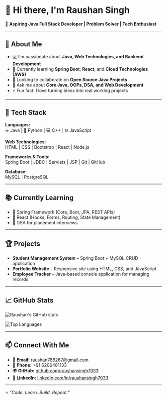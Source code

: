 # 👋 Hi there, I'm Raushan Singh

🎯 **Aspiring Java Full Stack Developer | Problem Solver | Tech Enthusiast**

---

## 🚀 About Me
- 💻 I’m passionate about **Java, Web Technologies, and Backend Development**  
- 🌱 Currently learning **Spring Boot**, **React**, and **Cloud Technologies (AWS)**  
- 👯 Looking to collaborate on **Open Source Java Projects**  
- 💬 Ask me about **Core Java, OOPs, DSA, and Web Development**  
- ⚡ Fun fact: I love turning ideas into real working projects

---

## 🧠 Tech Stack
**Languages:**  
☕ Java | 🐍 Python | 💻 C++ | 🌐 JavaScript  

**Web Technologies:**  
HTML | CSS | Bootstrap | React | Node.js  

**Frameworks & Tools:**  
Spring Boot | JDBC | Servlets | JSP | Git | GitHub  

**Database:**  
MySQL | PostgreSQL  

---

## 📚 Currently Learning
- 🔹 Spring Framework (Core, Boot, JPA, REST APIs)  
- 🔹 React (Hooks, Forms, Routing, State Management)  
- 🔹 DSA for placement interviews  

---

## 🏆 Projects
- **Student Management System** – Spring Boot + MySQL CRUD application  
- **Portfolio Website** – Responsive site using HTML, CSS, and JavaScript  
- **Employee Tracker** – Java-based console application for managing records  

---

## 📈 GitHub Stats
![Raushan's GitHub stats](https://github-readme-stats.vercel.app/api?username=raushansingh7033&show_icons=true&theme=tokyonight)

![Top Languages](https://github-readme-stats.vercel.app/api/top-langs/?username=raushansingh7033&layout=compact&theme=tokyonight)

---

## 📫 Connect With Me
- 📧 **Email:** [raushan786267@gmail.com](mailto:raushan786267@gmail.com)  
- 📱 **Phone:** +91 6206481133  
- 🌍 **GitHub:** [github.com/raushansingh7033](https://github.com/raushansingh7033)  
- 💼 **LinkedIn:** [linkedin.com/in/raushansingh7033](https://linkedin.com/in/raushansingh7033)

---

⭐ _“Code. Learn. Build. Repeat.”_
